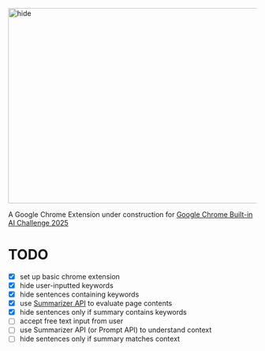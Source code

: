 <img width="1584" height="396" alt="hide" src="https://github.com/user-attachments/assets/4d902c17-7d0e-46a5-afdb-960e6712d1d2" />

A Google Chrome Extension under construction for [Google Chrome Built-in AI Challenge 2025](https://googlechromeai2025.devpost.com/)

# TODO

- [x] set up basic chrome extension
- [x] hide user-inputted keywords
- [x] hide sentences containing keywords
- [x] use [Summarizer API](https://developer.chrome.com/docs/ai/summarizer-api) to evaluate page contents
- [x] hide sentences only if summary contains keywords
- [ ] accept free text input from user
- [ ] use Summarizer API (or Prompt API) to understand context
- [ ] hide sentences only if summary matches context
